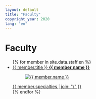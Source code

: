 ```yaml
---
layout: default
title: "Faculty"
copyright_year: 2020
lang: "en"
---
```


<h1 class="nav2">Faculty</h1>
<section>
  <ul class="staff">
    {% for member in site.data.staff.en %}
      <li>
        <a href="{{ site.baseurl }}/en/staff/{{ member.id }}.html">
          {{ member.title }} <b>{{ member.name }}</b><br>
          <figure><img src="{{ site.baseurl }}/image/{{ member.image }}" alt="{{ member.name }}"></figure>
          {{ member.specialties | join: "/" }}
        </a>
      </li>
    {% endfor %}
  </ul>
</section>
